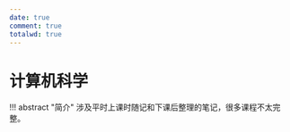 ```yaml
---
date: true
comment: true
totalwd: true
---
```


# 计算机科学

!!! abstract "简介"
    涉及平时上课时随记和下课后整理的笔记，很多课程不太完整。